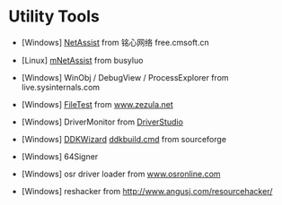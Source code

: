 # Utility Tools

- [Windows] [NetAssist](http://free.cmsoft.cn/download/cmsoft/assistant/netassist5.0.3.zip) from 铭心网络 free.cmsoft.cn
- [Linux] [mNetAssist](https://github.com/busyluo/NetAssistant) from  busyluo
- [Windows] WinObj / DebugView / ProcessExplorer from live.sysinternals.com
- [Windows] [FileTest](http://www.zezula.net/en/fstools/filetest.html) from www.zezula.net
- [Windows] DriverMonitor from [DriverStudio](http://www.compuware.com/products/driverstudio)
- [Windows] [DDKWizard](https://sourceforge.net/projects/ddkwizard/files/legacy-releases/) [ddkbuild.cmd](https://sourceforge.net/projects/ddkbuild/) from sourceforge
- [Windows] 64Signer
- [Windows] osr driver loader from www.osronline.com

- [Windows] reshacker from http://www.angusj.com/resourcehacker/

